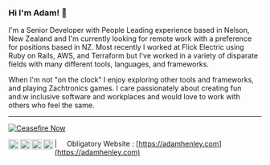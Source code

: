 ### Hi I'm Adam! 👋

I'm a Senior Developer with People Leading experience based in Nelson, New Zealand and I'm currently looking for remote work with a preference for positions based in NZ. 
Most recently I worked at Flick Electric using Ruby on Rails, AWS, and Terraform but I've worked in a variety of disparate fields with many different tools, languages, and frameworks.  

When I'm not "on the clock" I enjoy exploring other tools and frameworks, and playing Zachtronics games. 
I care passionately about creating fun and:w
inclusive software and workplaces and would love to work with others who feel the same.

----
[![Ceasefire Now](https://badge.techforpalestine.org/default)](https://techforpalestine.org/learn-more)

<a href="https://adamhenley.medium.com/">
  <img align="left" alt="My content on Medium.com" width="20px" src="https://cdn.jsdelivr.net/npm/simple-icons@v3/icons/medium.svg" />
</a>
<a href="https://linkedin.com/in/adam.henley">
  <img align="left" alt="Adam's LinkedIn" width="20px" src="https://cdn.jsdelivr.net/npm/simple-icons@v3/icons/linkedin.svg" />
</a>
<a href="https://codepen.io/adamazing">
  <img align="left" alt="Adam's Codepen" width="20px" src="https://cdn.jsdelivr.net/npm/simple-icons@v3/icons/codepen.svg" />
</a>
<a href="https://twitter.com/adamofgreyskull">
  <img align="left" alt="Adam's Twitter" width="20px" src="https://cdn.jsdelivr.net/npm/simple-icons@v3/icons/twitter.svg" />
</a>

| &nbsp;&nbsp;&nbsp; Obligatory Website : [https://adamhenley.com](https://adamhenley.com)
